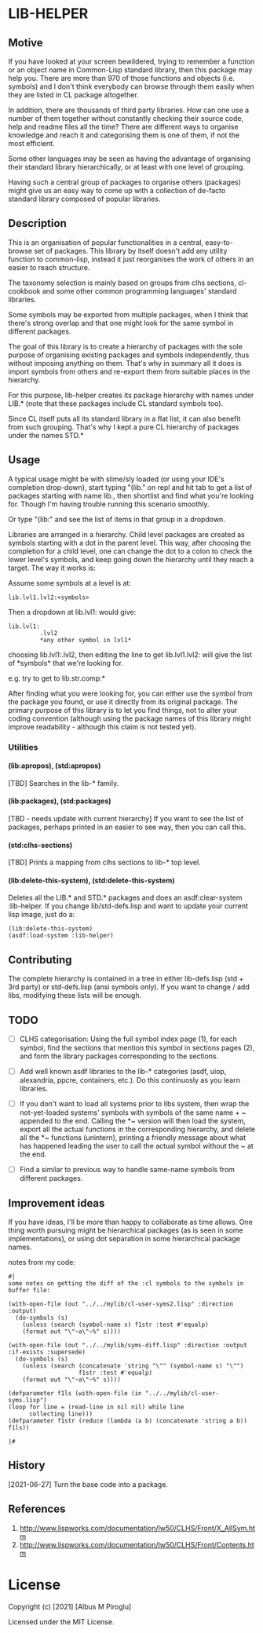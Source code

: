 # LIB-HELPER

## Motive
If you have looked at your screen bewildered, trying to remember a
function or an object name in Common-Lisp standard library, then this package
may help you. There are more than 970 of those functions and objects (i.e. symbols) and
I don't think everybody can browse through them easily when they are listed
in CL package altogether.

In addition, there are thousands of third party libraries. How can one use
a number of them together without constantly checking their source code, help and
readme files all the time? There are different ways to organise knowledge and reach
it and categorising them is one of them, if not the most efficient.

Some other languages may be seen as having the advantage of organising their
standard library hierarchically, or at least with one level of grouping.

Having such a central group of packages to organise others (packages) might give us an
easy way to come up with a collection of de-facto standard library composed of
popular libraries.

## Description
This is an organisation of popular functionalities in a central, easy-to-browse
set of packages. This library by itself doesn't add any utility function to common-lisp, 
instead it just reorganises the work of others in an easier to reach structure.

The taxonomy selection is mainly based on groups from clhs sections, cl-cookbook and some other common programming languages' standard libraries.

Some symbols may be exported from multiple packages, when I think that
there's strong overlap and that one might look for the same symbol in
different packages.

The goal of this library is to create a hierarchy of packages with the sole purpose of organising existing packages and symbols independently, thus without imposing anything on them. That's why in summary all it does is import symbols from others and re-export them from suitable places in the hierarchy.

For this purpose, lib-helper creates its package hierarchy with names under LIB.* (note that these packages include CL standard symbols too).

Since CL itself puts all its standard library in a flat list, it can also benefit from such grouping. That's why I kept a pure CL hierarchy of packages under the names STD.*


## Usage
A typical usage might be with slime/sly loaded (or using your IDE's completion drop-down), start typing "(lib." on repl and hit tab to get a list of packages starting with name lib., then shortlist and find what you're looking for. Though I'm having trouble running this scenario smoothly.

Or type "(lib:" and see the list of items in that group in a dropdown.


Libraries are arranged in a hierarchy. Child level packages are created as symbols starting with a dot in the parent level. This way, after choosing the completion for a child level, one can change the dot to a colon to check the lower level's symbols, and keep going down the hierarchy until they reach a target. The way it works is:

Assume some symbols at a level is at: 

    lib.lvl1.lvl2:<symbols>

Then a dropdown at lib.lvl1: would give:
    
    lib.lvl1:
             .lvl2
             *any other symbol in lvl1*

choosing lib.lvl1:.lvl2, then editing the line to get lib.lvl1.lvl2: will give the list of \*symbols\* that we're looking for.

e.g. try to get to lib.str.comp:*

After finding what you were looking for, you can either use the symbol from the package you found, or use it directly from its original package. The primary purpose of this library is to let you find things, not to alter your coding convention (although using the package names of this library might improve readability - although this claim is not tested yet).

### Utilities

#### (lib:apropos), (std:apropos)
[TBD] Searches in the lib-* family.

#### (lib:packages), (std:packages)
[TBD - needs update with current hierarchy] If you want to see the list of packages, perhaps printed in an easier to see way, then you can call this.

#### (std:clhs-sections)
[TBD] Prints a mapping from clhs sections to lib-* top level.

#### (lib:delete-this-system), (std:delete-this-system)
Deletes all the LIB.* and STD.* packages and does an asdf:clear-system :lib-helper.
If you change lib/std-defs.lisp and want to update your current lisp image, just do a:

    (lib:delete-this-system)
    (asdf:load-system :lib-helper)

## Contributing
The complete hierarchy is contained in a tree in either lib-defs.lisp (std + 3rd party) or std-defs.lisp (ansi symbols only). If you want to change / add libs, modifying these lists will be enough.

## TODO

- [ ] CLHS categorisation: Using the full symbol index page (1), for each symbol, find the sections that mention this symbol in sections pages (2), and form the library packages corresponding to the sections.
- [ ] Add well known asdf libraries to the lib-* categories (asdf, uiop, alexandria, ppcre, containers, etc.). Do this continuosly as you learn libraries.
- [ ] If you don't want to load all systems prior to libs system, then wrap the not-yet-loaded systems' symbols with symbols of the same name + ~ appended to the end. Calling the \*~ version will then load the system, export all the actual functions in the corresponding hierarchy, and delete all the \*~ functions (unintern), printing a friendly message about what has happened leading the user to call the actual symbol without the ~ at the end.
- [ ] Find a similar to previous way to handle same-name symbols from different packages.


## Improvement ideas
If you have ideas, I'll be more than
happy to collaborate as time allows. One thing worth pursuing might be
hierarchical packages (as is seen in some implementations), or using dot separation
in some hierarchical package names.

notes from my code:

	#|
	some notes on getting the diff of the :cl symbols to the symbols in buffer file:
	
	(with-open-file (out "../../mylib/cl-user-syms2.lisp" :direction :output)
	  (do-symbols (s) 
	    (unless (search (symbol-name s) f1str :test #'equalp) 
	    (format out "\"~a\"~%" s))))
	
	(with-open-file (out "../../mylib/syms-diff.lisp" :direction :output
	:if-exists :supersede)
	  (do-symbols (s) 
	    (unless (search (concatenate 'string "\"" (symbol-name s) "\"")
	                    f1str :test #'equalp) 
        (format out "\"~a\"~%" s))))
	
	(defparameter f1ls (with-open-file (in "../../mylib/cl-user-syms.lisp")
	(loop for line = (read-line in nil nil) while line
          collecting line)))
	(defparameter f1str (reduce (lambda (a b) (concatenate 'string a b)) f1ls))
	
	|#


## History

[2021-06-27]
Turn the base code into a package.

## References
1. http://www.lispworks.com/documentation/lw50/CLHS/Front/X_AllSym.htm
2. http://www.lispworks.com/documentation/lw50/CLHS/Front/Contents.htm

# License

Copyright (c) [2021] [Albus M Piroglu]

Licensed under the MIT License.
